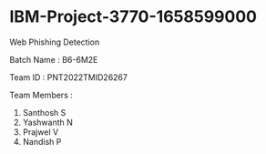 # IBM-Project-3770-1658599000
Web Phishing Detection

Batch Name : B6-6M2E

Team ID : PNT2022TMID26267

Team Members : 
1. Santhosh S
2. Yashwanth N
3. Prajwel V
4. Nandish P
